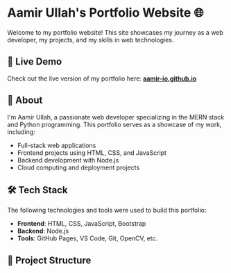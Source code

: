 # Aamir Ullah's Portfolio Website 🌐

Welcome to my portfolio website! This site showcases my journey as a web developer, my projects, and my skills in web technologies.

## 🚀 Live Demo
Check out the live version of my portfolio here:
**[aamir-io.github.io](https://aamir-io.github.io)**

## 📜 About
I'm Aamir Ullah, a passionate web developer specializing in the MERN stack and Python programming. This portfolio serves as a showcase of my work, including:

- Full-stack web applications
- Frontend projects using HTML, CSS, and JavaScript
- Backend development with Node.js 
- Cloud computing and deployment projects

## 🛠️ Tech Stack
The following technologies and tools were used to build this portfolio:

- **Frontend**: HTML, CSS, JavaScript, Bootstrap
- **Backend**: Node.js
- **Tools**: GitHub Pages, VS Code, Git, OpenCV, etc.

## 📂 Project Structure

